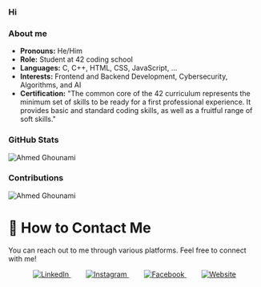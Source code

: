 ### Hi
### About me


- **Pronouns:** He/Him
- **Role:** Student at 42 coding school
- **Languages:** C, C++, HTML, CSS, JavaScript, ...
- **Interests:** Frontend and Backend Development, Cybersecurity, Algorithms, and AI
- **Certification:** "The common core of the 42 curriculum represents the minimum set of skills to be ready for a first professional experience. It provides basic and standard coding skills, as well as a fruitful range of soft skills."

### GitHub Stats

<img align="center" src="https://github-readme-stats.vercel.app/api/top-langs?username=aghounami&show_icons=true&locale=en&layout=compact&theme=dark&bg_color=000000&text_color=ffffff" alt="Ahmed Ghounami" />
  
### Contributions

<img align="center" src="https://github-readme-stats.vercel.app/api?username=aghounami&show_icons=true&locale=en&theme=dark&bg_color=000000" alt="Ahmed Ghounami" />

# 📣 How to Contact Me

You can reach out to me through various platforms. Feel free to connect with me!

<p align="center">
  <a href="https://linkedin.com/in/bablilayoub" style="margin: 0 15px;">
    <img src="https://img.shields.io/badge/LinkedIn-0077B5?style=flat-square&logo=linkedin&logoColor=white" alt="LinkedIn">
  </a>
  <a href="https://www.instagram.com/bablil_ayoub/" style="margin: 0 15px;">
    <img src="https://img.shields.io/badge/Instagram-E4405F?style=flat-square&logo=instagram&logoColor=white" alt="Instagram">
  </a>
  <a href="https://www.facebook.com/thexdayoub" style="margin: 0 15px;">
    <img src="https://img.shields.io/badge/Facebook-1877F2?style=flat-square&logo=facebook&logoColor=white" alt="Facebook">
  </a>
  <a href="https://abablil.me" style="margin: 0 15px;">
    <img src="https://img.shields.io/badge/Website-1DA1F2?style=flat-square&logo=google-chrome&logoColor=white" alt="Website">
  </a>
</p>
